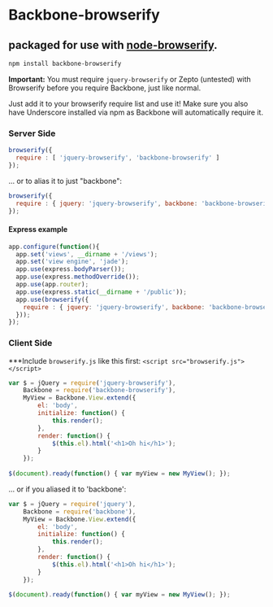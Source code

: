 # Backbone-browserify
## packaged for use with [node-browserify](https://github.com/substack/node-browserify).

```bash
npm install backbone-browserify
```

**Important:** You must require `jquery-browserify` or Zepto (untested) with Browserify before you require Backbone, just like normal.

Just add it to your browserify require list and use it! Make sure you also have Underscore installed via npm as Backbone will automatically require it.

### Server Side
````javascript
browserify({
  require : [ 'jquery-browserify', 'backbone-browserify' ]
});
````

... or to alias it to just "backbone":

````javascript
browserify({
  require : { jquery: 'jquery-browserify', backbone: 'backbone-browserify' }
});
````

#### Express example
```js
app.configure(function(){
  app.set('views', __dirname + '/views');
  app.set('view engine', 'jade');
  app.use(express.bodyParser());
  app.use(express.methodOverride());
  app.use(app.router);
  app.use(express.static(__dirname + '/public'));
  app.use(browserify({
    require : { jquery: 'jquery-browserify', backbone: 'backbone-browserify' }
  }));
});
```

### Client Side

***Include `browserify.js` like this first: `<script src="browserify.js"></script>`

````javascript
var $ = jQuery = require('jquery-browserify'),
    Backbone = require('backbone-browserify'),
    MyView = Backbone.View.extend({
        el: 'body',
        initialize: function() {
            this.render();
        },
        render: function() {
            $(this.el).html('<h1>Oh hi</h1>');
        }
    });
    
$(document).ready(function() { var myView = new MyView(); });
````

... or if you aliased it to 'backbone':

````javascript
var $ = jQuery = require('jquery'),
    Backbone = require('backbone'),
    MyView = Backbone.View.extend({
        el: 'body',
        initialize: function() {
            this.render();
        },
        render: function() {
            $(this.el).html('<h1>Oh hi</h1>');
        }
    });
    
$(document).ready(function() { var myView = new MyView(); });
````